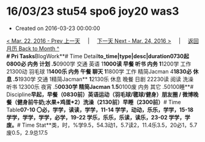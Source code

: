 # 16/03/23 stu54 spo6 joy20 was3

* Created on 2016-03-23 00:00:00

[&lt; Mar. 22, 2016 - Prev 上一天](d22.md)     \|     [下一天 Next - Mar. 24, 2016 &gt;](d24.md)     \|     [返回月历 Back to Month ^](index.md)   
**\# Pri Tasks**BlogWork**\# Time Detail**to\_time\|type\|desc\|duration0730起0800必 内务 计划 .5**0900学 交通 英语 1**1000读 早餐 听书 内务 1**1200学 工作 21300动 羽毛球 1**1400乐 内务 午餐 聊天 1**1800学 工作 精简Jacman 4**1830必 休息 .5**1930学 交通 1精简Jacman** **1**2130乐 休息 晚餐 日剧 22230读 阅读 洗澡 听书 12300乐 夜宵 .5**0030学 精简Jacman 1.5**0100废 内务 其它 .50100睡**\# Discipline**早起，早餐（0830前）英语运动（羽毛球/毽球/健身）朋友圈 / 微博晚餐（健身前牛奶;水果+鸡蛋\*2）洗澡（2130前）早睡（2300前）**\# Time Table**07-10 〇必，学学，读读，学学，11-14 学学，动动，乐乐，学学，15-18 学学，学学，学学，必学，19-22 学乐，乐乐，乐读，读乐，23-02 学学，学废。**\# Time Stat**类，时，%学9.5，54.3动1，5.7读2，11.4乐3.5，20必1，5.7废0.5，2.9总17.5

